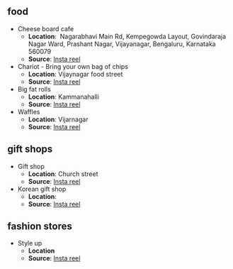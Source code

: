 ## food

- Cheese board cafe
	- **Location**:  Nagarabhavi Main Rd, Kempegowda Layout, Govindaraja Nagar Ward, Prashant Nagar, Vijayanagar, Bengaluru, Karnataka 560079
	- **Source**: [Insta reel](https://www.instagram.com/reel/DCobeHvPuo1/?igsh=MTNzbHY0Mjdwd3FzdQ==)
- Chariot - Bring your own bag of chips
	- **Location**: Vijaynagar food street
	- **Source**: [Insta reel](https://www.instagram.com/reel/DEUe4zlhbiq/?igsh=MTN0djBpbms0MmUzbw==) 
- Big fat rolls
	- **Location**: Kammanahalli
	- **Source**: [Insta reel]([https://www.instagram.com/reel/DAVrcN5NiM_/?igsh=ZWxmajVwZ2QxY21j](https://www.instagram.com/reel/DAVrcN5NiM_/?igsh=ZWxmajVwZ2QxY21j))
- Waffles
	- **Location**: Vijarnagar
	- **Source**: [Insta reel]([https://www.instagram.com/reel/DEpaj4eTPyB/?igsh=MTVxcm1tOWVwcXVtdQ==](https://www.instagram.com/reel/DEpaj4eTPyB/?igsh=MTVxcm1tOWVwcXVtdQ==))

## gift shops

- Gift shop
	- **Location**: Church street
	- **Source**: [Insta reel]([https://www.instagram.com/reel/DEpgdCoyG3S/?igsh=cHp2cnY4YWcxdmZx](https://www.instagram.com/reel/DEpgdCoyG3S/?igsh=cHp2cnY4YWcxdmZx))
- Korean gift shop
	- **Location**: 
	- **Source**: [Insta reel]([https://www.instagram.com/reel/DEbzKyQhSFX/?igsh=MWcxaXQwam5mNDV4cg==](https://www.instagram.com/reel/DEbzKyQhSFX/?igsh=MWcxaXQwam5mNDV4cg==))


## fashion stores

- Style up
	- **Location**
	- **Source**: [Insta reel]([https://www.instagram.com/reel/DEmkj8YBTmK/?igsh=MWJqOW92c2RtbnNkeQ==](https://www.instagram.com/reel/DEmkj8YBTmK/?igsh=MWJqOW92c2RtbnNkeQ==))
